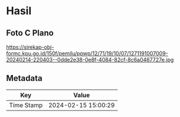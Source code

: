 # Hasil

## Foto C Plano

https://sirekap-obj-formc.kpu.go.id/150f/pemilu/ppwp/12/71/19/10/07/1271191007009-20240214-220403--0dde2e38-0e8f-4084-82cf-8c6a0467727e.jpg


## Metadata

| Key        | Value               |
| ---------- | ------------------- |
| Time Stamp | 2024-02-15 15:00:29 |



